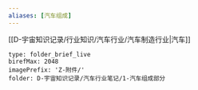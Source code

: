 ```yaml
---
aliases: [汽车组成]
---
```

[[D-宇宙知识记录/行业知识/汽车行业/汽车制造行业|汽车]]

```ccard
type: folder_brief_live
birefMax: 2048
imagePrefix: 'Z-附件/'
folder: D-宇宙知识记录/汽车行业笔记/1-汽车组成部分
```